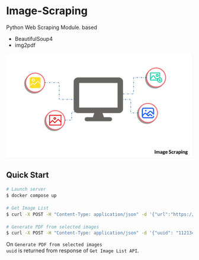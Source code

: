 # Image-Scraping

Python Web Scraping Module. based  

* BeautifulSoup4
* img2pdf

![](./docs/thumbnail.png)

## Quick Start

```bash
# Launch server
$ docker compose up

# Get Image List
$ curl -X POST -H "Content-Type: application/json" -d '{"url":"https://example.com"}' http://localhost:9999/listup

# Generate PDF from selected images
$ curl -X POST -H "Content-Type: application/json" -d '{"uuid": "11213421-21632-4132", "indexes": ["1", "4", "6"]}'
```

On `Generate PDF from selected images`  
`uuid` is returned from response of  `Get Image List API`.